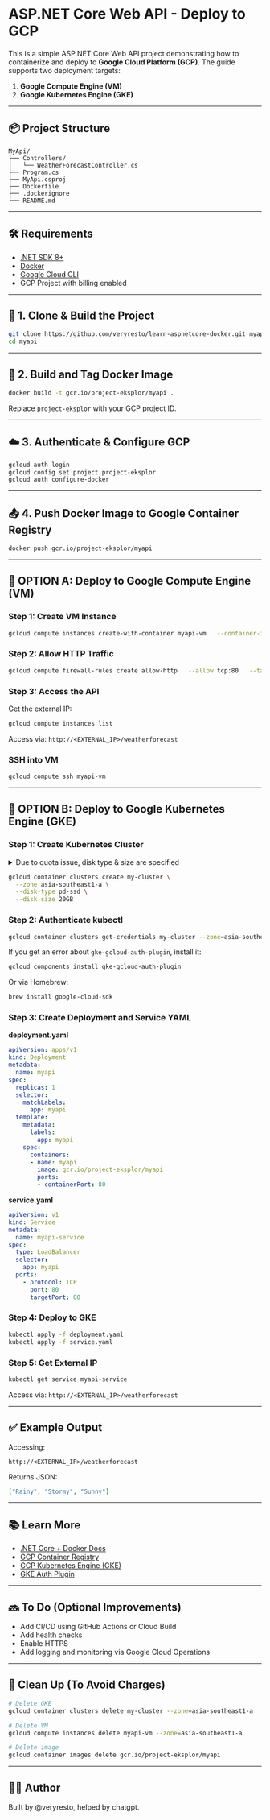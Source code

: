 
# ASP.NET Core Web API - Deploy to GCP

This is a simple ASP.NET Core Web API project demonstrating how to containerize and deploy to **Google Cloud Platform (GCP)**. The guide supports two deployment targets:

1. **Google Compute Engine (VM)**
2. **Google Kubernetes Engine (GKE)**

---

## 📦 Project Structure

```
MyApi/
├── Controllers/
│   └── WeatherForecastController.cs
├── Program.cs
├── MyApi.csproj
├── Dockerfile
├── .dockerignore
└── README.md
```

---

## 🛠 Requirements

- [.NET SDK 8+](https://dotnet.microsoft.com/download)
- [Docker](https://www.docker.com/)
- [Google Cloud CLI](https://cloud.google.com/sdk/docs/install)
- GCP Project with billing enabled

---

## 🚀 1. Clone & Build the Project

```bash
git clone https://github.com/veryresto/learn-aspnetcore-docker.git myapi
cd myapi
```

---

## 🐳 2. Build and Tag Docker Image

```bash
docker build -t gcr.io/project-eksplor/myapi .
```

Replace `project-eksplor` with your GCP project ID.

---

## ☁️ 3. Authenticate & Configure GCP

```bash
gcloud auth login
gcloud config set project project-eksplor
gcloud auth configure-docker
```

---

## 📤 4. Push Docker Image to Google Container Registry

```bash
docker push gcr.io/project-eksplor/myapi
```

---

## 🔁 OPTION A: Deploy to Google Compute Engine (VM)

### Step 1: Create VM Instance

```bash
gcloud compute instances create-with-container myapi-vm   --container-image=gcr.io/project-eksplor/myapi   --zone=asia-southeast1-a   --tags=http-server   --container-port=80
```

### Step 2: Allow HTTP Traffic

```bash
gcloud compute firewall-rules create allow-http   --allow tcp:80   --target-tags http-server   --description="Allow port 80 access"   --direction=INGRESS
```

### Step 3: Access the API

Get the external IP:

```bash
gcloud compute instances list
```

Access via: `http://<EXTERNAL_IP>/weatherforecast`

### SSH into VM
```bash
gcloud compute ssh myapi-vm
```

---

## 🔁 OPTION B: Deploy to Google Kubernetes Engine (GKE)

### Step 1: Create Kubernetes Cluster

<details>
  <summary> Due to quota issue, disk type & size are specified </summary>
  ERROR: (gcloud.container.clusters.create) ResponseError: code=403, message=Insufficient regional quota to satisfy request: resource "SSD_TOTAL_GB": request requires '300.0' and is short '50.0'. project has a quota of '250.0' with '250.0' available.
</details>


```bash
gcloud container clusters create my-cluster \
  --zone asia-southeast1-a \
  --disk-type pd-ssd \
  --disk-size 20GB

```

### Step 2: Authenticate kubectl

```bash
gcloud container clusters get-credentials my-cluster --zone=asia-southeast1-a
```

If you get an error about `gke-gcloud-auth-plugin`, install it:

```bash
gcloud components install gke-gcloud-auth-plugin
```

Or via Homebrew:

```bash
brew install google-cloud-sdk
```

### Step 3: Create Deployment and Service YAML

**deployment.yaml**
```yaml
apiVersion: apps/v1
kind: Deployment
metadata:
  name: myapi
spec:
  replicas: 1
  selector:
    matchLabels:
      app: myapi
  template:
    metadata:
      labels:
        app: myapi
    spec:
      containers:
      - name: myapi
        image: gcr.io/project-eksplor/myapi
        ports:
        - containerPort: 80
```

**service.yaml**
```yaml
apiVersion: v1
kind: Service
metadata:
  name: myapi-service
spec:
  type: LoadBalancer
  selector:
    app: myapi
  ports:
    - protocol: TCP
      port: 80
      targetPort: 80
```

### Step 4: Deploy to GKE

```bash
kubectl apply -f deployment.yaml
kubectl apply -f service.yaml
```

### Step 5: Get External IP

```bash
kubectl get service myapi-service
```

Access via: `http://<EXTERNAL_IP>/weatherforecast`

---

## ✅ Example Output

Accessing:

```
http://<EXTERNAL_IP>/weatherforecast
```

Returns JSON:

```json
["Rainy", "Stormy", "Sunny"]
```

---

## 📚 Learn More

- [.NET Core + Docker Docs](https://docs.microsoft.com/en-us/dotnet/core/docker/)
- [GCP Container Registry](https://cloud.google.com/container-registry)
- [GCP Kubernetes Engine (GKE)](https://cloud.google.com/kubernetes-engine)
- [GKE Auth Plugin](https://cloud.google.com/kubernetes-engine/docs/how-to/cluster-access-for-kubectl)

---

## 🔜 To Do (Optional Improvements)

- Add CI/CD using GitHub Actions or Cloud Build
- Add health checks
- Enable HTTPS
- Add logging and monitoring via Google Cloud Operations

---

## 🧼 Clean Up (To Avoid Charges)

```bash
# Delete GKE
gcloud container clusters delete my-cluster --zone=asia-southeast1-a

# Delete VM
gcloud compute instances delete myapi-vm --zone=asia-southeast1-a

# Delete image
gcloud container images delete gcr.io/project-eksplor/myapi
```

---

## 🧑‍💻 Author

Built by @veryresto, helped by chatgpt.
